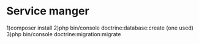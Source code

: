 # Service manger
1)composer install
2)php bin/console doctrine:database:create (one used)
3)php bin/console doctrine:migration:migrate